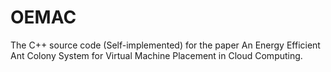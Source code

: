 # OEMAC
The C++ source code (Self-implemented) for the paper An Energy Efficient Ant Colony System for Virtual Machine Placement in Cloud Computing.
